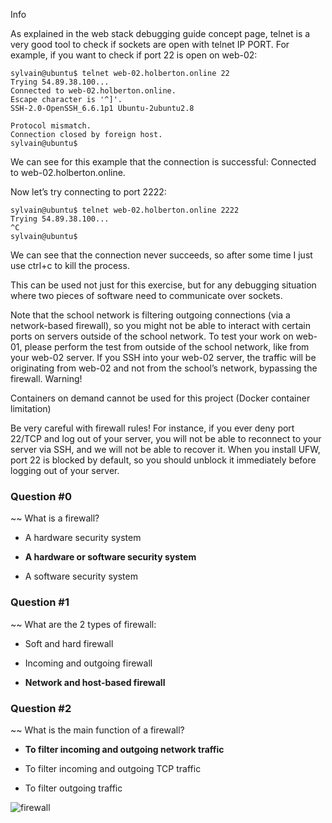 Info

As explained in the web stack debugging guide concept page, telnet is a very good tool to check if sockets are open with telnet IP PORT. For example, if you want to check if port 22 is open on web-02:

```
sylvain@ubuntu$ telnet web-02.holberton.online 22
Trying 54.89.38.100...
Connected to web-02.holberton.online.
Escape character is '^]'.
SSH-2.0-OpenSSH_6.6.1p1 Ubuntu-2ubuntu2.8

Protocol mismatch.
Connection closed by foreign host.
sylvain@ubuntu$
```
We can see for this example that the connection is successful: Connected to web-02.holberton.online.

Now let’s try connecting to port 2222:

``` 
sylvain@ubuntu$ telnet web-02.holberton.online 2222
Trying 54.89.38.100...
^C
sylvain@ubuntu$
```
We can see that the connection never succeeds, so after some time I just use ctrl+c to kill the process.

This can be used not just for this exercise, but for any debugging situation where two pieces of software need to communicate over sockets.

Note that the school network is filtering outgoing connections (via a network-based firewall), so you might not be able to interact with certain ports on servers outside of the school network. To test your work on web-01, please perform the test from outside of the school network, like from your web-02 server. If you SSH into your web-02 server, the traffic will be originating from web-02 and not from the school’s network, bypassing the firewall.
Warning!

Containers on demand cannot be used for this project (Docker container limitation)

Be very careful with firewall rules! For instance, if you ever deny port 22/TCP and log out of your server, you will not be able to reconnect to your server via SSH, and we will not be able to recover it. When you install UFW, port 22 is blocked by default, so you should unblock it immediately before logging out of your server.


### Question #0

~~ What is a firewall?

   * A hardware security system

   * **A hardware or software security system**

   * A software security system

### Question #1

~~ What are the 2 types of firewall:

   * Soft and hard firewall

   * Incoming and outgoing firewall

   *  **Network and host-based firewall**

### Question #2

~~ What is the main function of a firewall?

   *  **To filter incoming and outgoing network traffic**

   * To filter incoming and outgoing TCP traffic

   * To filter outgoing traffic

![firewall](https://user-images.githubusercontent.com/98177999/188509918-d1b1ce5b-ffd2-458d-a815-c06eae8eebde.png)
